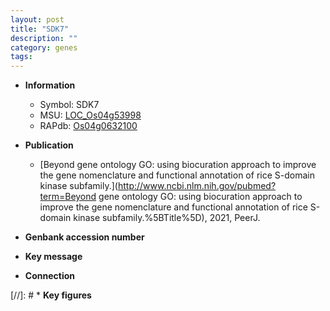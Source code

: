 ```yaml
---
layout: post
title: "SDK7"
description: ""
category: genes
tags: 
---
```


* **Information**  
    + Symbol: SDK7  
    + MSU: [LOC_Os04g53998](http://rice.uga.edu/cgi-bin/ORF_infopage.cgi?orf=LOC_Os04g53998)  
    + RAPdb: [Os04g0632100](http://rapdb.dna.affrc.go.jp/viewer/gbrowse_details/irgsp1?name=Os04g0632100)  

* **Publication**  
    + [Beyond gene ontology GO: using biocuration approach to improve the gene nomenclature and functional annotation of rice S-domain kinase subfamily.](http://www.ncbi.nlm.nih.gov/pubmed?term=Beyond gene ontology GO: using biocuration approach to improve the gene nomenclature and functional annotation of rice S-domain kinase subfamily.%5BTitle%5D), 2021, PeerJ.

* **Genbank accession number**  

* **Key message**  

* **Connection**  

[//]: # * **Key figures**  


